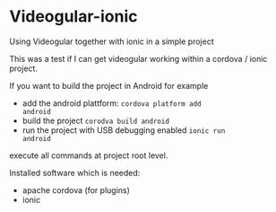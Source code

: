 # Videogular-ionic

Using Videogular together with ionic in a simple project

This was a test if I can get videogular working within a cordova / ionic project.

If you want to build the project in Android for example
* add the android plattform: <code>cordova platform add android</code>
* build the project  <code>corodva build android</code>
* run the project with USB debugging enabled <code>ionic run android</code>

execute all commands at project root level.

Installed software which is needed:
* apache cordova (for plugins)
* ionic
